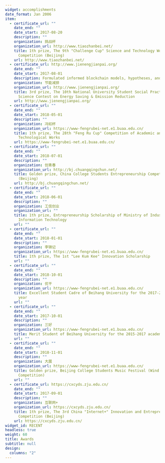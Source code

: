```yaml
---
widget: accomplishments
date_format: Jan 2006
item:
  - certificate_url: ""
    date_end: ""
    date_start: 2017-08-20
    description: ""
    organization: 挑战杯
    organization_url: http://www.tiaozhanbei.net/
    title: 1th prize, The 9th "Challenge Cup" Science and Technology Works
      Competition (Beijing)
    url: http://www.tiaozhanbei.net/
  - certificate_url: http://www.jienengjianpai.org/
    date_end: ""
    date_start: 2017-08-01
    description: Formulated informed blockchain models, hypotheses, and use cases.
    organization: 节能减排
    organization_url: http://www.jienengjianpai.org/
    title: 3rd prize, The 10th National University Student Social Practice and
      Science Contest on Energy Saving & Emission Reduction
    url: http://www.jienengjianpai.org/
  - certificate_url: ""
    date_end: ""
    date_start: 2018-05-01
    description: ""
    organization: 冯如杯
    organization_url: https://www-fengrubei-net.e1.buaa.edu.cn/
    title: 1th prize, The 28th "Feng Ru Cup" Competition of Academic and
      Technological Works
    url: https://www-fengrubei-net.e1.buaa.edu.cn/
  - certificate_url: ""
    date_end: ""
    date_start: 2018-07-01
    description: ""
    organization: 创青春
    organization_url: http://bj.chuangqingchun.net/
    title: Golden prize, China College Students Entrepreneurship Competition in 2018
      (Beijing)
    url: http://bj.chuangqingchun.net/
  - certificate_url: ""
    date_end: ""
    date_start: 2018-06-01
    description: ""
    organization: 工信创业
    organization_url: ""
    title: 1th prize, Entrepreneurship Scholarship of Ministry of Industry and
      Information Technology
    url: ""
  - certificate_url: ""
    date_end: ""
    date_start: 2018-01-01
    description: ""
    organization: 李锦记
    organization_url: https://www-fengrubei-net.e1.buaa.edu.cn/
    title: 1th prize, The 1st "Lee Kum Kee" Innovation Scholarship
    url: ""
  - certificate_url: ""
    date_end: ""
    date_start: 2018-10-01
    description: ""
    organization: 优干
    organization_url: https://www-fengrubei-net.e1.buaa.edu.cn/
    title: Excellent Student Cadre of Beihang University for the 2017-2018 academic
      year
    url: ""
  - certificate_url: ""
    date_end: ""
    date_start: 2017-10-01
    description: ""
    organization: 三好
    organization_url: https://www-fengrubei-net.e1.buaa.edu.cn/
    title: Merit Student of Beihang University for the 2015-2017 academic year
    url: ""
  - certificate_url: ""
    date_end: ""
    date_start: 2018-11-01
    description: ""
    organization: 大展
    organization_url: https://www-fengrubei-net.e1.buaa.edu.cn/
    title: Golden prize, Beijing College Students Music Festival (Wind Ensemble
      Competition)
    url: ""
  - certificate_url: https://cxcyds.zju.edu.cn/
    date_end: ""
    date_start: 2017-09-01
    description: ""
    organization: 互联网+
    organization_url: https://cxcyds.zju.edu.cn/
    title: 1th prize, The 3rd China "Internet+" Innovation and Entrepreneurship
      Competition (Beijing)
    url: https://cxcyds.zju.edu.cn/
widget_id: RECENT
headless: true
weight: 60
title: Awards
subtitle: null
design:
  columns: "2"
---
```

